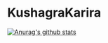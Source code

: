 # KushagraKarira

[![Anurag's github stats](https://github-readme-stats.vercel.app/api?username=kushagrakarira)](https://github.com/anuraghazra/github-readme-stats)
